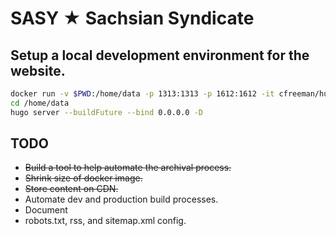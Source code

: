 # SASY ★ Sachsian Syndicate

## Setup a local development environment for the website.
```bash
docker run -v $PWD:/home/data -p 1313:1313 -p 1612:1612 -it cfreeman/hugo /bin/bash
cd /home/data
hugo server --buildFuture --bind 0.0.0.0 -D
```

## TODO
* ~~Build a tool to help automate the archival process.~~
* ~~Shrink size of docker image.~~
* ~~Store content on CDN.~~
* Automate dev and production build processes.
* Document
* robots.txt, rss, and sitemap.xml config.

